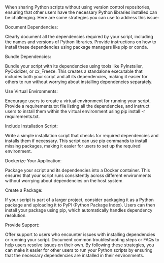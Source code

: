 When sharing Python scripts without using version control repositories, ensuring that other users have the necessary Python libraries installed can be challenging. Here are some strategies you can use to address this issue:

Document Dependencies:

Clearly document all the dependencies required by your script, including the names and versions of Python libraries.
Provide instructions on how to install these dependencies using package managers like pip or conda.

Bundle Dependencies:

Bundle your script with its dependencies using tools like PyInstaller, PyOxidizer, or cx_Freeze.
This creates a standalone executable that includes both your script and all its dependencies, making it easier for others to run without worrying about installing dependencies separately.

Use Virtual Environments:

Encourage users to create a virtual environment for running your script.
Provide a requirements.txt file listing all the dependencies, and instruct users to install them within the virtual environment using pip install -r requirements.txt.

Include Installation Script:

Write a simple installation script that checks for required dependencies and installs them if necessary.
This script can use pip commands to install missing packages, making it easier for users to set up the required environment.

Dockerize Your Application:

Package your script and its dependencies into a Docker container.
This ensures that your script runs consistently across different environments without worrying about dependencies on the host system.

Create a Package:

If your script is part of a larger project, consider packaging it as a Python package and uploading it to PyPI (Python Package Index).
Users can then install your package using pip, which automatically handles dependency resolution.

Provide Support:

Offer support to users who encounter issues with installing dependencies or running your script.
Document common troubleshooting steps or FAQs to help users resolve issues on their own.
By following these strategies, you can make it easier for other users to run your Python scripts by ensuring that the necessary dependencies are installed in their environments.
